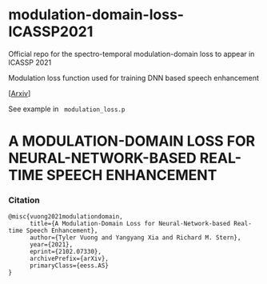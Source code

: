 # modulation-domain-loss-ICASSP2021

Official repo for the spectro-temporal modulation-domain loss to appear in ICASSP 2021

Modulation loss function used for training DNN based speech enhancement

[[Arxiv](https://arxiv.org/pdf/2102.07330.pdf)]

See example in <code> modulation_loss.p </code>


# A MODULATION-DOMAIN LOSS FOR NEURAL-NETWORK-BASED REAL-TIME SPEECH ENHANCEMENT
### Citation

```
@misc{vuong2021modulationdomain,
      title={A Modulation-Domain Loss for Neural-Network-based Real-time Speech Enhancement}, 
      author={Tyler Vuong and Yangyang Xia and Richard M. Stern},
      year={2021},
      eprint={2102.07330},
      archivePrefix={arXiv},
      primaryClass={eess.AS}
}

```
